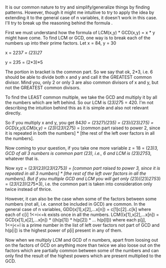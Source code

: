 It is our common nature to try and simplify/generalize things by finding patterns. However, though it might me intuitive to try to apply the idea by extending it to the general case of n variables, it doesn't work in this case. I'll try to break up the reasoning behind the formula .

First we must understand how the formula of LCM(x,y) * GCD(x,y) = x * y might have come. To find LCM or GCD, one way is to break each of the numbers up into their prime factors. Let x = 84, y = 30

x = 2*2*3*7 = (2*3)*2*7

y = 2*3*5 = (2*3)*5

The portion in bracket is the common part. So we say that ok, 2*3, i.e. 6 should be able to divide both x and y and call it the GREATEST common divisor. Mind you, only 2 or only 3 are also common divisors of x and y, but not the GREATEST common divisors.

To find the LEAST common multiple, we take the GCD and multiply it by all the numbers which are left behind. So our LCM is (2*3)*2*7*5 = 420. I'm not describing the intuition behind this as it is simple and also not relevant directly.

So if you multiply x and y, you get 84*30 = (2*3*2*7)*(2*3*5) = (2*3)*((2*3)*2*7*5) = GCD(x,y)*LCM(x,y) = (2*3)*(2*3)*(2*7*5) = [common part raised to power 2, since it is repeated in both the numbers] * [the rest of the left over factors in all the numbers].

Now coming to your question, if you take one more variable z = 18 = (2*3)*3, GCD of all 3 numbers is common part (2*3), i.e., 6 and LCM is (2*3)*2*7*5*3, whatever that is.

Now x*y*z = (2*3)*(2*3)*(2*3)*(2*7*5*3) = [common part raised to power 3, since it is repeated in all 3 numbers] * [the rest of the left over factors in all the numbers]. But if you multiple GCD and LCM you will get only (2*3)*((2*3)*2*7*5*3) = (2*3)*(2*3)*(2*7*5*3), i.e. the common part is taken into consideration only twice instead of thrice.

However, it can also be the case when some of the factors between some numbers (not all, i.e. cannot be included in GCD) are common. In the general case of n variables, GDD(x[1],x[2],...x[n]) = c[1]c[2]..c[k] where each of c[i] 1<=i<=k exists once in all the numbers. LCM((x[1],x[2],...x[n]) = GCD(x[1],x[2],...x[n]) * ((h(p[1]) * h(p[2]) * ... h(p[l])) where each p[j], 1<=j<=l is a prime number in the list of left over factors not part of GCD and h(p[i]) is the highest power of p[i] present in any of them.

Now when we multiply LCM and GCD of n numbers, apart from loosing out on the factors of GCD on anything more than twice we also loose out on the factors which are partially common between some of the numbers and can only find the result of the highest powers which are present multiplied to the GCD.
